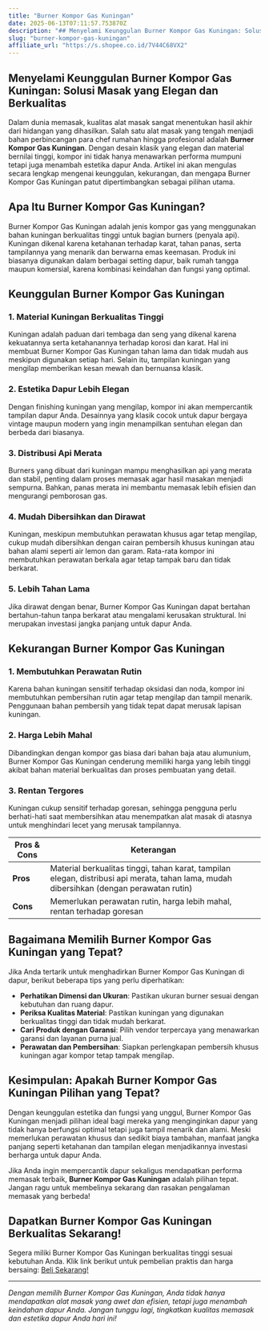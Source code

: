```yaml
---
title: "Burner Kompor Gas Kuningan"
date: 2025-06-13T07:11:57.753870Z
description: "## Menyelami Keunggulan Burner Kompor Gas Kuningan: Solusi Masak yang Elegan dan Berkualitas..."
slug: "burner-kompor-gas-kuningan"
affiliate_url: "https://s.shopee.co.id/7V44C68VX2"
---
```

## Menyelami Keunggulan Burner Kompor Gas Kuningan: Solusi Masak yang Elegan dan Berkualitas

Dalam dunia memasak, kualitas alat masak sangat menentukan hasil akhir dari hidangan yang dihasilkan. Salah satu alat masak yang tengah menjadi bahan perbincangan para chef rumahan hingga profesional adalah **Burner Kompor Gas Kuningan**. Dengan desain klasik yang elegan dan material bernilai tinggi, kompor ini tidak hanya menawarkan performa mumpuni tetapi juga menambah estetika dapur Anda. Artikel ini akan mengulas secara lengkap mengenai keunggulan, kekurangan, dan mengapa Burner Kompor Gas Kuningan patut dipertimbangkan sebagai pilihan utama.

## Apa Itu Burner Kompor Gas Kuningan?

Burner Kompor Gas Kuningan adalah jenis kompor gas yang menggunakan bahan kuningan berkualitas tinggi untuk bagian burners (penyala api). Kuningan dikenal karena ketahanan terhadap karat, tahan panas, serta tampilannya yang menarik dan berwarna emas keemasan. Produk ini biasanya digunakan dalam berbagai setting dapur, baik rumah tangga maupun komersial, karena kombinasi keindahan dan fungsi yang optimal.

## Keunggulan Burner Kompor Gas Kuningan

### 1. Material Kuningan Berkualitas Tinggi

Kuningan adalah paduan dari tembaga dan seng yang dikenal karena kekuatannya serta ketahanannya terhadap korosi dan karat. Hal ini membuat Burner Kompor Gas Kuningan tahan lama dan tidak mudah aus meskipun digunakan setiap hari. Selain itu, tampilan kuningan yang mengilap memberikan kesan mewah dan bernuansa klasik.

### 2. Estetika Dapur Lebih Elegan

Dengan finishing kuningan yang mengilap, kompor ini akan mempercantik tampilan dapur Anda. Desainnya yang klasik cocok untuk dapur bergaya vintage maupun modern yang ingin menampilkan sentuhan elegan dan berbeda dari biasanya.

### 3. Distribusi Api Merata

Burners yang dibuat dari kuningan mampu menghasilkan api yang merata dan stabil, penting dalam proses memasak agar hasil masakan menjadi sempurna. Bahkan, panas merata ini membantu memasak lebih efisien dan mengurangi pemborosan gas.

### 4. Mudah Dibersihkan dan Dirawat

Kuningan, meskipun membutuhkan perawatan khusus agar tetap mengilap, cukup mudah dibersihkan dengan cairan pembersih khusus kuningan atau bahan alami seperti air lemon dan garam. Rata-rata kompor ini membutuhkan perawatan berkala agar tetap tampak baru dan tidak berkarat.

### 5. Lebih Tahan Lama

Jika dirawat dengan benar, Burner Kompor Gas Kuningan dapat bertahan bertahun-tahun tanpa berkarat atau mengalami kerusakan struktural. Ini merupakan investasi jangka panjang untuk dapur Anda.

## Kekurangan Burner Kompor Gas Kuningan

### 1. Membutuhkan Perawatan Rutin

Karena bahan kuningan sensitif terhadap oksidasi dan noda, kompor ini membutuhkan pembersihan rutin agar tetap mengilap dan tampil menarik. Penggunaan bahan pembersih yang tidak tepat dapat merusak lapisan kuningan.

### 2. Harga Lebih Mahal

Dibandingkan dengan kompor gas biasa dari bahan baja atau alumunium, Burner Kompor Gas Kuningan cenderung memiliki harga yang lebih tinggi akibat bahan material berkualitas dan proses pembuatan yang detail.

### 3. Rentan Tergores

Kuningan cukup sensitif terhadap goresan, sehingga pengguna perlu berhati-hati saat membersihkan atau menempatkan alat masak di atasnya untuk menghindari lecet yang merusak tampilannya.

| **Pros & Cons** | **Keterangan** |
|----------------|----------------|
| **Pros**     | Material berkualitas tinggi, tahan karat, tampilan elegan, distribusi api merata, tahan lama, mudah dibersihkan (dengan perawatan rutin) |
| **Cons**     | Memerlukan perawatan rutin, harga lebih mahal, rentan terhadap goresan |

## Bagaimana Memilih Burner Kompor Gas Kuningan yang Tepat?

Jika Anda tertarik untuk menghadirkan Burner Kompor Gas Kuningan di dapur, berikut beberapa tips yang perlu diperhatikan:

- **Perhatikan Dimensi dan Ukuran**: Pastikan ukuran burner sesuai dengan kebutuhan dan ruang dapur.
- **Periksa Kualitas Material**: Pastikan kuningan yang digunakan berkualitas tinggi dan tidak mudah berkarat.
- **Cari Produk dengan Garansi**: Pilih vendor terpercaya yang menawarkan garansi dan layanan purna jual.
- **Perawatan dan Pembersihan**: Siapkan perlengkapan pembersih khusus kuningan agar kompor tetap tampak mengilap.

## Kesimpulan: Apakah Burner Kompor Gas Kuningan Pilihan yang Tepat?

Dengan keunggulan estetika dan fungsi yang unggul, Burner Kompor Gas Kuningan menjadi pilihan ideal bagi mereka yang menginginkan dapur yang tidak hanya berfungsi optimal tetapi juga tampil menarik dan alami. Meski memerlukan perawatan khusus dan sedikit biaya tambahan, manfaat jangka panjang seperti ketahanan dan tampilan elegan menjadikannya investasi berharga untuk dapur Anda.

Jika Anda ingin mempercantik dapur sekaligus mendapatkan performa memasak terbaik, **Burner Kompor Gas Kuningan** adalah pilihan tepat. Jangan ragu untuk membelinya sekarang dan rasakan pengalaman memasak yang berbeda!

## Dapatkan Burner Kompor Gas Kuningan Berkualitas Sekarang!

Segera miliki Burner Kompor Gas Kuningan berkualitas tinggi sesuai kebutuhan Anda. Klik link berikut untuk pembelian praktis dan harga bersaing: [Beli Sekarang!](https://s.shopee.co.id/7V44C68VX2)

---

*Dengan memilih Burner Kompor Gas Kuningan, Anda tidak hanya mendapatkan alat masak yang awet dan efisien, tetapi juga menambah keindahan dapur Anda. Jangan tunggu lagi, tingkatkan kualitas memasak dan estetika dapur Anda hari ini!*
